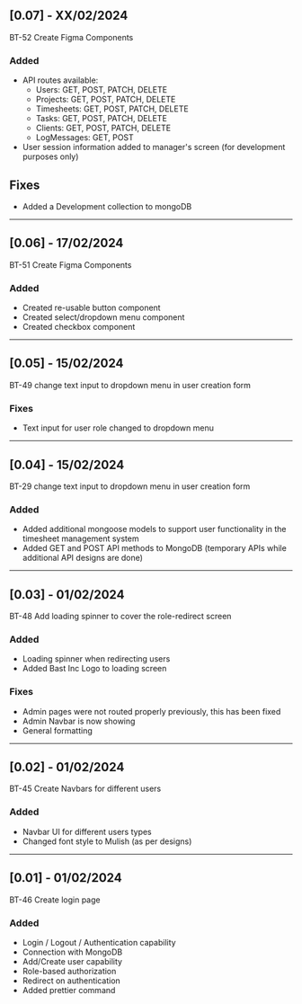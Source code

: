 ## [0.07] - XX/02/2024

BT-52 Create Figma Components

### Added

- API routes available:
  - Users: GET, POST, PATCH, DELETE
  - Projects: GET, POST, PATCH, DELETE
  - Timesheets: GET, POST, PATCH, DELETE
  - Tasks: GET, POST, PATCH, DELETE
  - Clients: GET, POST, PATCH, DELETE
  - LogMessages: GET, POST
- User session information added to manager's screen (for development purposes only)

## Fixes

- Added a Development collection to mongoDB

---

## [0.06] - 17/02/2024

BT-51 Create Figma Components

### Added

- Created re-usable button component
- Created select/dropdown menu component
- Created checkbox component

---

## [0.05] - 15/02/2024

BT-49 change text input to dropdown menu in user creation form

### Fixes

- Text input for user role changed to dropdown menu

---

## [0.04] - 15/02/2024

BT-29 change text input to dropdown menu in user creation form

### Added

- Added additional mongoose models to support user functionality in the timesheet management system
- Added GET and POST API methods to MongoDB (temporary APIs while additional API designs are done)

---

## [0.03] - 01/02/2024

BT-48 Add loading spinner to cover the role-redirect screen

### Added

- Loading spinner when redirecting users
- Added Bast Inc Logo to loading screen

### Fixes

- Admin pages were not routed properly previously, this has been fixed
- Admin Navbar is now showing
- General formatting

---

## [0.02] - 01/02/2024

BT-45 Create Navbars for different users

### Added

- Navbar UI for different users types
- Changed font style to Mulish (as per designs)

---

## [0.01] - 01/02/2024

BT-46 Create login page

### Added

- Login / Logout / Authentication capability
- Connection with MongoDB
- Add/Create user capability
- Role-based authorization
- Redirect on authentication
- Added prettier command

